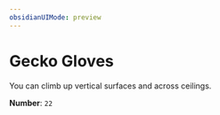 ```yaml
---
obsidianUIMode: preview
---
```

# Gecko Gloves

You can climb up vertical surfaces and across ceilings.

**Number**: `22`